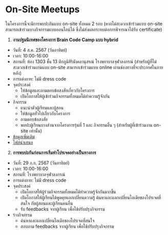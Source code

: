 # On-Site Meetups

ในโครงการนี้จะมีการพบปะกันแบบ on-site ทั้งหมด 2 รอบ (หากไม่สะดวกเข้าร่วมแบบ on-site สามารถเข้าร่วมบางกิจกรรมแบบออนไลน์ได้ ซึ่งไม่ส่งผลกระทบต่อการพิจารณาได้รับ certificate)

1. **งานปฐมนิเทศของโครงการ Brain Code Camp แบบ hybrid**

- วันที่: 4 ส.ค. 2567 (วันอาทิตย์)
- เวลา: 10:00-16:00
- สถานที่: ห้อง 1303 ชั้น 13 ตึกภูมิสิริมังคลานุสรณ์ โรงพยาบาลจุฬาลงกรณ์ (สำหรับผู้ที่ไม่สะดวกเข้าร่วมงานแบบ on-site สามารถเข้าร่วมแบบ online ผ่านช่องทางที่จะประกาศในภายหลัง)
- การแต่งกาย: ไม่มี dress code
- จุดประสงค์
  - ให้ข้อมูลและถามตอบข้อสงสัยเกี่ยวกับโครงการ
  - เปิดโอกาสให้ผู้เข้าร่วมกิจกรรมทั้งหมดได้ทำความรู้จักกัน
- กิจกรรม
  - แนะนำตัวผู้เรียนและผู้สอน
  - ให้ข้อมูลทั่วไปเกี่ยวกับโครงการ
  - ถามตอบข้อสงสัย
  - พบปะผู้เรียนบางส่วนจากโครงการรุ่นที่ 1 และ กิจกรรมอื่น ๆ (สำหรับผู้ที่เข้าร่วมงาน on-site เท่านั้น)
- <a href="/other-documents/bcc2024-orientation-schedule.pdf">ข้อมูลเพิ่มเติม</a>
- <a href="/other-documents/20240804-BCC-orientation.pdf">ไฟล์นำเสนอ</a>

2. **การพบปะกันก่อนการเริ่มทำโปรเจคอย่างเป็นทางการ**

- วันที่: 29 ก.ย. 2567 (วันอาทิตย์)
- เวลา: 10:00-16:00
- สถานที่: โรงพยาบาลจุฬาลงกรณ์
- การแต่งกาย: ไม่มี dress code
- จุดประสงค์
  - เปิดโอกาสให้ผู้ร่วมกิจกรรมทั้งหมดได้ทำความรู้จักกันมากขึ้น
  - เปิดโอกาสให้ผู้เรียนได้พูดคุยแลกเปลี่ยนความรู้ ค้นหาและแลกเปลี่ยนไอเดียของโปรเจคที่สนใจ กับผู้สอนและผู้เรียนคนอื่น
  - รับ feedbacks จากผู้เรียน เพื่อใช้ปรับปรุงกิจกรรม
- ร่างกิจกรรม
  - ค้นหาและแลกเปลี่ยนไอเดียของโปรเจคที่สนใจ
  - สอบถาม feedbacks จากผู้เรียน เพื่อใช้ปรับปรุงกิจกรรม
